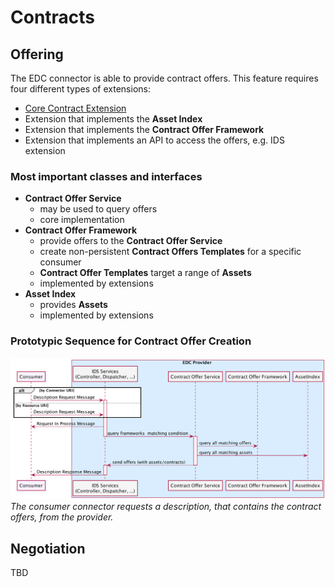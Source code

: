 # Contracts

## Offering

The EDC connector is able to provide contract offers. This feature requires four different types of extensions:

- [Core Contract Extension](../../../../core/control-plane/contract/README.md)
- Extension that implements the **Asset Index**
- Extension that implements the **Contract Offer Framework**
- Extension that implements an API to access the offers, e.g. IDS extension

### Most important classes and interfaces

- **Contract Offer Service**
    - may be used to query offers
    - core implementation
- **Contract Offer Framework**
    - provide offers to the **Contract Offer Service**
    - create non-persistent **Contract Offers Templates** for a specific consumer
    - **Contract Offer Templates** target a range of **Assets**
    - implemented by extensions
- **Asset Index**
    - provides **Assets**
    - implemented by extensions

### Prototypic Sequence for Contract Offer Creation

![Offer Query](../catalog/diagrams/offer-query.png)
*The consumer connector requests a description, that contains the contract offers, from the provider.*

## Negotiation

TBD
